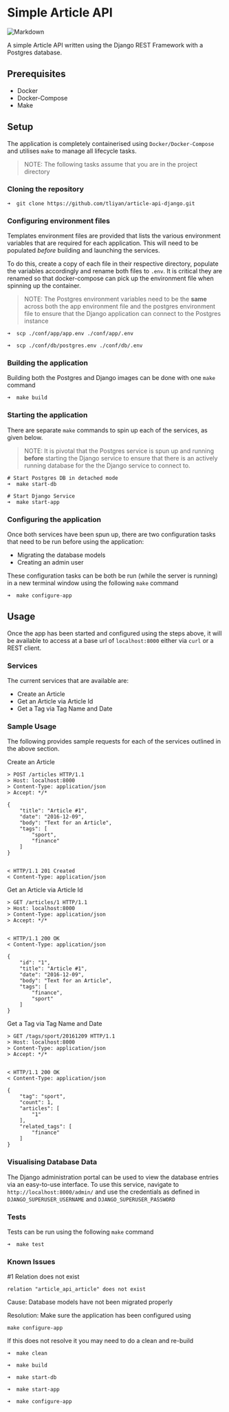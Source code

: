 # Simple Article API

![Markdown](https://img.shields.io/badge/python-v3.8.2-yellow)

A simple Article API written using the Django REST Framework with a Postgres database. 

## Prerequisites
- Docker
- Docker-Compose
- Make

## Setup

The application is completely containerised using `Docker/Docker-Compose` and utilises `make` to manage all lifecycle tasks.

> NOTE: The following tasks assume that you are in the project directory

### Cloning the repository
```
➜  git clone https://github.com/tliyan/article-api-django.git
```

### Configuring environment files

Templates environment files are provided that lists the various environment variables that are required for each application. This will need to be populated _before_ building and launching the services.

To do this, create a copy of each file in their respective directory, populate the variables accordingly and rename both files to `.env`. It is critical they are renamed so that docker-compose can pick up the environment file when
spinning up the container. 

> NOTE: The Postgres environment variables need to be the __same__ across both the app environment file and the postgres environment file to ensure that the Django application can connect to the Postgres instance

```
➜  scp ./conf/app/app.env ./conf/app/.env

➜  scp ./conf/db/postgres.env ./conf/db/.env
```

### Building the application 

Building both the Postgres and Django images can be done with one `make` command
```
➜  make build
```

### Starting the application

There are separate `make` commands to spin up each of the services, as given below.
> NOTE: It is pivotal that the Postgres service is spun up and running __before__ starting the Django service to ensure that there is an actively running database for the the Django service to connect to. 
```
# Start Postgres DB in detached mode
➜  make start-db

# Start Django Service
➜  make start-app

```

### Configuring the application

Once both services have been spun up, there are two configuration tasks that need to be run before using the application:

- Migrating the database models
- Creating an admin user

These configuration tasks can be both be run (while the server is running) in a new terminal window using the following `make` command
```
➜  make configure-app
```

## Usage

Once the app has been started and configured using the steps above, it will be available to access at a base url of `localhost:8000` either via `curl` or a REST client.

### Services

The current services that are available are:

- Create an Article
- Get an Article via Article Id
- Get a Tag via Tag Name and Date


### Sample Usage

The following provides sample requests for each of the services outlined in the above section.

Create an Article

```
> POST /articles HTTP/1.1
> Host: localhost:8000
> Content-Type: application/json
> Accept: */*

{
    "title": "Article #1",
	"date": "2016-12-09",
	"body": "Text for an Article",
	"tags": [
		"sport",
		"finance"
	]
}


< HTTP/1.1 201 Created
< Content-Type: application/json

```


Get an Article via Article Id
```
> GET /articles/1 HTTP/1.1
> Host: localhost:8000
> Content-Type: application/json
> Accept: */*


< HTTP/1.1 200 OK
< Content-Type: application/json

{
    "id": "1",
    "title": "Article #1",
    "date": "2016-12-09",
    "body": "Text for an Article",
    "tags": [
        "finance",
        "sport"
    ]
}

```

Get a Tag via Tag Name and Date
```
> GET /tags/sport/20161209 HTTP/1.1
> Host: localhost:8000
> Content-Type: application/json
> Accept: */*


< HTTP/1.1 200 OK
< Content-Type: application/json

{
    "tag": "sport",
    "count": 1,
    "articles": [
        "1"
    ],
    "related_tags": [
        "finance"
    ]
}

```

### Visualising Database Data
The Django administration portal can be used to view the database entries via an easy-to-use interface. To use this service, navigate to `http://localhost:8000/admin/` and use the credentials as defined in `DJANGO_SUPERUSER_USERNAME` and `DJANGO_SUPERUSER_PASSWORD`



### Tests

Tests can be run using the following `make` command
```
➜  make test
```

### Known Issues

#1 Relation does not exist
```
relation "article_api_article" does not exist
```

Cause: Database models have not been migrated properly

Resolution: Make sure the application has been configured using

```
make configure-app
```

If this does not resolve it you may need to do a clean and re-build
```
➜  make clean

➜  make build

➜  make start-db

➜  make start-app

➜  make configure-app
```